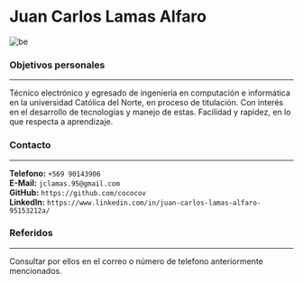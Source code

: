# Juan Carlos Lamas Alfaro

![be](https://media-exp1.licdn.com/dms/image/C4E03AQGKYcZBx1HWyw/profile-displayphoto-shrink_200_200/0?e=1594857600&v=beta&t=LJz3C1QXjnnBIReUp0mJg7Lxsv3YCBlUsPnEBcgk15w "profile")


### Objetivos personales

---

Técnico electrónico y egresado de ingeniería en computación e informática en la universidad Católica del Norte, en proceso de titulación. Con interés en el desarrollo de tecnologías y manejo de estas. Facilidad y rapidez, en lo que respecta a aprendizaje.

### Contacto

---

**Telefono:** `+569 90143906`<br/>
**E-Mail:** `jclamas.95@gmail.com`<br/>
**GitHub:** `https://github.com/cococov`<br/>
**LinkedIn:** `https://www.linkedin.com/in/juan-carlos-lamas-alfaro-95153212a/`<br/>

### Referidos

---

Consultar por ellos en el correo o número de telefono anteriormente mencionados.